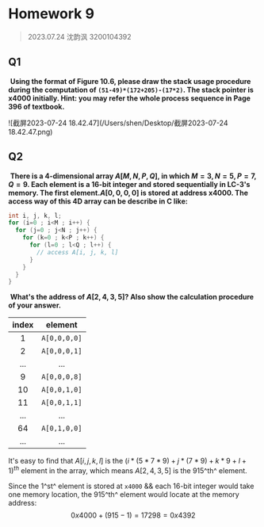 # Homework 9

> 2023.07.24 沈韵沨 3200104392

## Q1

​	**Using the format of Figure 10.6, please draw the stack usage procedure during the computation of `(51-49)*(172+205)-(17*2)`. The stack pointer is x4000 initially. Hint: you may refer the whole process sequence in Page 396 of textbook.**

![截屏2023-07-24 18.42.47](/Users/shen/Desktop/截屏2023-07-24 18.42.47.png)

## Q2

​	**There is a 4-dimensional array $A[M,N,P,Q]$, in which $M=3,N=5,P=7,Q=9$. Each element is a 16-bit integer and stored sequentially in LC-3's memory. The first element.$A[0,0,0,0]$ is stored at address x4000. The access way of this 4D array can be describe in C like:**

```c
int i, j, k, l;
for (i=0 ; i<M ; i++) {
  for (j=0 ; j<N ; j++) {
    for (k=0 ; k<P ; k++) {
      for (l=0 ; l<Q ; l++) {
        // access A[i, j, k, l]
      }
    }
  }
}
```

​	**What's the address of $A[2,4,3,5]$? Also show the calculation procedure of your answer.**

| index |   element    |
| :---: | :----------: |
|   1   | `A[0,0,0,0]` |
|   2   | `A[0,0,0,1]` |
|  ...  |     ...      |
|   9   | `A[0,0,0,8]` |
|  10   | `A[0,0,1,0]` |
|  11   | `A[0,0,1,1]` |
|  ...  |     ...      |
|  64   | `A[0,1,0,0]` |
|  ...  |     ...      |

It's easy to find that $A[i,j,k,l]$ is the $(i*(5*7*9) + j*(7*9)+k*9+l+1)^{th}$ element in the array, which means $A[2,4,3,5]$ is the 915^th^ element.

Since the 1^st^ element is stored at `x4000` && each 16-bit integer would take one memory location, the 915^th^ element would locate at the memory address:
$$
0x4000 + (915-1) = 17298 = 0x4392
$$
